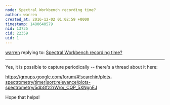 ```yaml
---
node: Spectral Workbench recording time?
author: warren
created_at: 2016-12-02 01:02:59 +0000
timestamp: 1480640579
nid: 13735
cid: 22359
uid: 1
---
```




[warren](../profile/warren) replying to: [Spectral Workbench recording time?](../notes/dhale2/12-01-2016/spectral-workbench-recording-time)

----
Yes, it is possible to capture periodically -- there's a thread about it here: 

https://groups.google.com/forum/#!searchin/plots-spectrometry/timer|sort:relevance/plots-spectrometry/5dbGfz2rWro/_CQP_5XNgnEJ

Hope that helps!